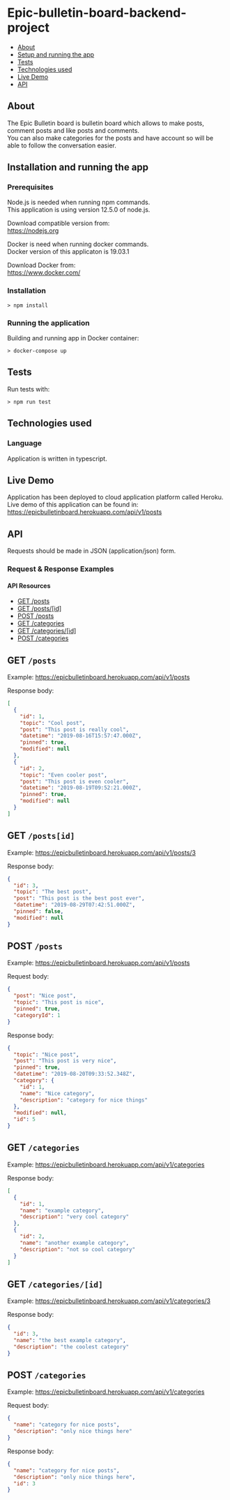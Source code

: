 # Epic-bulletin-board-backend-project

<!-- TOC depthFrom:1 depthTo:2 withLinks:1 updateOnSave:1 orderedList:0 -->

- [About](#about)
- [Setup and running the app](#Installation-and-running-the-app)
- [Tests](#Tests)
- [Technologies used](#technologies-used)
- [Live Demo](#Live-Demo)
- [API](#API)

<!-- /TOC -->

## About

The Epic Bulletin board is bulletin board which allows to make posts, comment posts and like posts and comments.  
You can also make categories for the posts and have account so will be able to follow the conversation easier.

## Installation and running the app

### Prerequisites

Node.js is needed when running npm commands.  
This application is using version 12.5.0 of node.js.

Download compatible version from:  
https://nodejs.org

Docker is need when running docker commands.  
Docker version of this applicaton is 19.03.1

Download Docker from:  
https://www.docker.com/

### Installation

`> npm install`

### Running the application

Building and running app in Docker container:

`> docker-compose up`

## Tests

Run tests with:

`> npm run test`

## Technologies used

### Language

Application is written in typescript.

## Live Demo

Application has been deployed to cloud application platform called Heroku.  
Live demo of this application can be found in:  
https://epicbulletinboard.herokuapp.com/api/v1/posts

## API

Requests should be made in JSON (application/json) form.

### Request & Response Examples

#### API Resources

- [GET /posts](#get-posts)
- [GET /posts/[id]](#get-postsid)
- [POST /posts](#post-posts)
- [GET /categories](#get-categories)
- [GET /categories/[id]](#get-categoriesid)
- [POST /categories](#post-categories)

## GET `/posts`

Example: https://epicbulletinboard.herokuapp.com/api/v1/posts

Response body:

```json
[
  {
    "id": 1,
    "topic": "Cool post",
    "post": "This post is really cool",
    "datetime": "2019-08-16T15:57:47.000Z",
    "pinned": true,
    "modified": null
  },
  {
    "id": 2,
    "topic": "Even cooler post",
    "post": "This post is even cooler",
    "datetime": "2019-08-19T09:52:21.000Z",
    "pinned": true,
    "modified": null
  }
]
```

## GET `/posts[id]`

Example: https://epicbulletinboard.herokuapp.com/api/v1/posts/3

Response body:

```json
{
  "id": 3,
  "topic": "The best post",
  "post": "This post is the best post ever",
  "datetime": "2019-08-29T07:42:51.000Z",
  "pinned": false,
  "modified": null
}
```

## POST `/posts`

Example: https://epicbulletinboard.herokuapp.com/api/v1/posts

Request body:

```json
{
  "post": "Nice post",
  "topic": "This post is nice",
  "pinned": true,
  "categoryId": 1
}
```

Response body:

```json
{
  "topic": "Nice post",
  "post": "This post is very nice",
  "pinned": true,
  "datetime": "2019-08-20T09:33:52.348Z",
  "category": {
    "id": 1,
    "name": "Nice category",
    "description": "category for nice things"
  },
  "modified": null,
  "id": 5
}
```

## GET `/categories`

Example: https://epicbulletinboard.herokuapp.com/api/v1/categories

Response body:

```json
[
  {
    "id": 1,
    "name": "example category",
    "description": "very cool category"
  },
  {
    "id": 2,
    "name": "another example category",
    "description": "not so cool category"
  }
]
```

## GET `/categories/[id]`

Example: https://epicbulletinboard.herokuapp.com/api/v1/categories/3

Response body:

```json
{
  "id": 3,
  "name": "the best example category",
  "description": "the coolest category"
}
```

## POST `/categories`

Example: https://epicbulletinboard.herokuapp.com/api/v1/categories

Request body:

```json
{
  "name": "category for nice posts",
  "description": "only nice things here"
}
```

Response body:

```json
{
  "name": "category for nice posts",
  "description": "only nice things here",
  "id": 3
}
```
